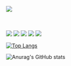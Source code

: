 <div aling="center">
<img src="https://capsule-render.vercel.app/api?type=waving&color=auto&height=200&section=header&text=Hi%20there,%20I'm%20YongGyu&fontSize=60"/>
<br/><br/><br/><br/>
 
<!-- My Skill Area -->
<!-- Javascript -->
<img src="https://img.shields.io/badge/Javascript-F7DF1E?style=for-the-badge&logo=JavaScript&logoColor=black">
<!-- React -->
<img src="https://img.shields.io/badge/React-61DAFB?style=for-the-badge&logo=React&logoColor=white"/>
<!-- Java -->
<img src="https://img.shields.io/badge/JAVA-007396?style=flat&logo=Java&logoColor=white"/>
<!-- Spring -->
<img src="https://img.shields.io/badge/Spring-white?style=for-the-badge&logo=Spring&logoColor=61DAFB"/>
<!-- Spring boot -->
<img src="https://img.shields.io/badge/Spring Boot-white?style=for-the-badge&logo=Spring Boot&logoColor=6DB33F"/>


<!-- most language-->
[![Top Langs](https://github-readme-stats.vercel.app/api/top-langs/?username=sodra6&langs_count=8)](https://github.com/sodra6/github-readme-stats)

<!-- github status -->
![Anurag's GitHub stats](https://github-readme-stats.vercel.app/api?username=sodra6&show_icons=true&theme=radical)

  
</div>
